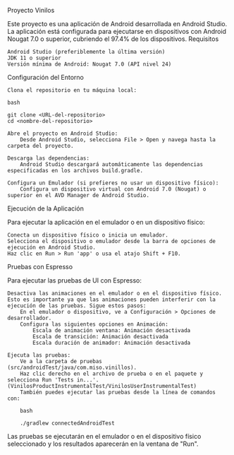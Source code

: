 Proyecto Vinilos

Este proyecto es una aplicación de Android desarrollada en Android Studio. La aplicación está configurada para ejecutarse en dispositivos con Android Nougat 7.0 o superior, cubriendo el 97.4% de los dispositivos.
Requisitos

    Android Studio (preferiblemente la última versión)
    JDK 11 o superior
    Versión mínima de Android: Nougat 7.0 (API nivel 24)

Configuración del Entorno

    Clona el repositorio en tu máquina local:

    bash

    git clone <URL-del-repositorio>
    cd <nombre-del-repositorio>

    Abre el proyecto en Android Studio:
        Desde Android Studio, selecciona File > Open y navega hasta la carpeta del proyecto.

    Descarga las dependencias:
        Android Studio descargará automáticamente las dependencias especificadas en los archivos build.gradle.

    Configura un Emulador (si prefieres no usar un dispositivo físico):
        Configura un dispositivo virtual con Android 7.0 (Nougat) o superior en el AVD Manager de Android Studio.

Ejecución de la Aplicación

Para ejecutar la aplicación en el emulador o en un dispositivo físico:

    Conecta un dispositivo físico o inicia un emulador.
    Selecciona el dispositivo o emulador desde la barra de opciones de ejecución en Android Studio.
    Haz clic en Run > Run 'app' o usa el atajo Shift + F10.

Pruebas con Espresso

Para ejecutar las pruebas de UI con Espresso:

    Desactiva las animaciones en el emulador o en el dispositivo físico. Esto es importante ya que las animaciones pueden interferir con la ejecución de las pruebas. Sigue estos pasos:
        En el emulador o dispositivo, ve a Configuración > Opciones de desarrollador.
        Configura las siguientes opciones en Animación:
            Escala de animación ventana: Animación desactivada
            Escala de transición: Animación desactivada
            Escala duración de animador: Animación desactivada

    Ejecuta las pruebas:
        Ve a la carpeta de pruebas (src/androidTest/java/com.miso.vinillos).
        Haz clic derecho en el archivo de prueba o en el paquete y selecciona Run 'Tests in...'.(VinilosProductInstrumentalTest/VinilosUserInstrumentalTest)
        También puedes ejecutar las pruebas desde la línea de comandos con:

        bash

        ./gradlew connectedAndroidTest

Las pruebas se ejecutarán en el emulador o en el dispositivo físico seleccionado y los resultados aparecerán en la ventana de "Run".
